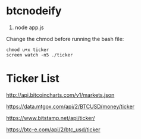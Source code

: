 btcnodeify
====


1. node app.js


Change the chmod before running the bash file:

    chmod u+x ticker
    screen watch -n5 ./ticker


Ticker List
===========

http://api.bitcoincharts.com/v1/markets.json

https://data.mtgox.com/api/2/BTCUSD/money/ticker

https://www.bitstamp.net/api/ticker/

https://btc-e.com/api/2/btc_usd/ticker

